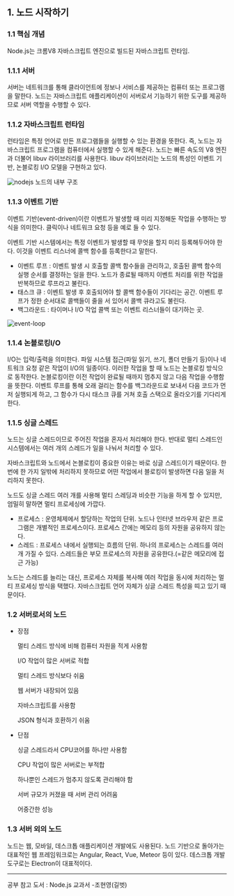 ## 1. 노드 시작하기

### 1.1 핵심 개념

Node.js는 크롬V8 자바스크립트 엔진으로 빌드된 자바스크립트 런타임.

### 1.1.1 서버

서버는 네트워크를 통해 클라이언트에 정보나 서비스를 제공하는 컴퓨터 또는 프로그램을 말한다. 노드는 자바스크립트 애플리케이션이 서버로서 기능하기 위한 도구를 제공하므로 서버 역할을 수행할 수 있다.

### 1.1.2 자바스크립트 런타임

런타임은 특정 언어로 만든 프로그램들을 실행할 수 있는 환경을 뜻한다. 즉, 노드는 자바스크립트 프로그램을 컴퓨터에서 실행할 수 있게 해준다. 노드는 빠른 속도의 V8 엔진과 더불어 libuv 라이브러리를 사용한다. libuv 라이브러리는 노드의 특성인 이벤트 기반, 논블로킹 I/O 모델을 구현하고 있다.

![nodejs](https://user-images.githubusercontent.com/57691894/111168208-31890380-85e5-11eb-947c-8295d0e4ccc9.jpg)
노드의 내부 구조

### 1.1.3 이벤트 기반

이벤트 기반(event-driven)이란 이벤트가 발생할 때 미리 지정해둔 작업을 수행하는 방식을 의미한다. 클릭이나 네트워크 요청 등을 예로 들 수 있다.

이벤트 기반 시스템에서는 특정 이벤트가 발생할 때 무엇을 할지 미리 등록해두어야 한다. 이것을 이벤트 리스너에 콜백 함수를 등록한다고 말한다.

- 이벤트 루프 : 이벤트 발생 시 호출할 콜백 함수들을 관리하고, 호출된 콜백 함수의 실행 순서를 결정하는 일을 한다. 노드가 종료될 때까지 이벤트 처리를 위한 작업을 반복하므로 루프라고 불린다.
- 태스크 큐 : 이벤트 발생 후 호출되어야 할 콜백 함수들이 기다리는 공간. 이벤트 루프가 정한 순서대로 콜백들이 줄을 서 있어서 콜백 큐라고도 불린다.
- 백그라운드 : 타이머나 I/O 작업 콜백 또는 이벤트 리스너들이 대기하는 곳.

![event-loop](https://user-images.githubusercontent.com/57691894/111168204-3057d680-85e5-11eb-8e37-f092ad31aab7.png)

### 1.1.4 논블로킹I/O

I/O는 입력/출력을 의미한다. 파일 시스템 접근(파일 읽기, 쓰기, 폴더 만들기 등)이나 네트워크 요청 같은 작업이 I/O의 일종이다. 이러한 작업을 할 때 노드는 논블로킹 방식으로 동작한다. 논블로킹이란 이전 작업이 완료될 때까지 멈추지 않고 다음 작업을 수행함을 뜻한다. 이벤트 루프를 통해 오래 걸리는 함수를 백그라운드로 보내서 다음 코드가 먼저 실행되게 하고, 그 함수가 다시 태스크 큐를 거쳐 호출 스택으로 올라오기를 기다리게 한다.

### 1.1.5 싱글 스레드

노드는 싱글 스레드이므로 주어진 작업을 혼자서 처리해야 한다. 반대로 멀티 스레드인 시스템에서는 여러 개의 스레드가 일을 나눠서 처리할 수 있다.

자바스크립트와 노드에서 논블로킹이 중요한 이유는 바로 싱글 스레드이기 때문이다. 한 번에 한 가지 일밖에 처리하지 못하므로 어떤 작업에서 블로킹이 발생하면 다음 일을 처리하지 못한다.

노드도 싱글 스레드 여러 개를 사용해 멀티 스레딩과 비슷한 기능을 하게 할 수 있지만, 엄밀히 말하면 멀티 프로세싱에 가깝다.

- 프로세스 : 운영체제에서 할당하는 작업의 단위. 노드나 인터넷 브라우저 같은 프로그램은 개별적인 프로세스이다. 프로세스 간에는 메모리 등의 자원을 공유하지 않는다.
- 스레드 : 프로세스 내에서 실행되는 흐름의 단위. 하나의 프로세스는 스레드를 여러 개 가질 수 있다. 스레드들은 부모 프로세스의 자원을 공유한다.(=같은 메모리에 접근 가능)

노드는 스레드를 늘리는 대신, 프로세스 자체를 복사해 여러 작업을 동시에 처리하는 멀티 프로세싱 방식을 택했다. 자바스크립트 언어 자체가 싱글 스레드 특성을 띠고 있기 때문이다.

### 1.2 서버로서의 노드

- 장점

  멀티 스레드 방식에 비해 컴퓨터 자원을 적게 사용함

  I/O 작업이 많은 서버로 적합

  멀티 스레드 방식보다 쉬움

  웹 서버가 내장되어 있음

  자바스크립트를 사용함

  JSON 형식과 호환하기 쉬움

- 단점

  싱글 스레드라서 CPU코어를 하나만 사용함

  CPU 작업이 많은 서버로는 부적합

  하나뿐인 스레드가 멈추지 않도록 관리해야 함

  서버 규모가 커졌을 때 서버 관리 어려움

  어중간한 성능

### 1.3 서버 외의 노드

노드는 웹, 모바일, 데스크톱 애플리케이션 개발에도 사용된다. 노드 기반으로 돌아가는 대표적인 웹 프레임워크로는 Angular, React, Vue, Meteor 등이 있다. 데스크톱 개발 도구로는 Electron이 대표적이다.

---
공부 참고 도서 : Node.js 교과서 -조현영(길벗)
